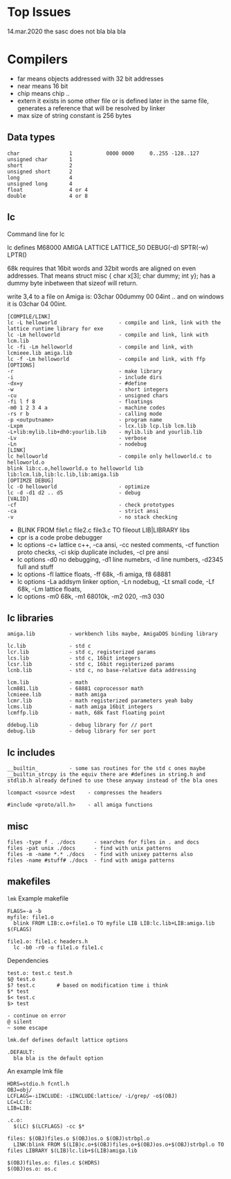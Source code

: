 Top Issues
======
14.mar.2020 the sasc does not bla bla bla


Compilers
======
* far means objects addressed with 32 bit addresses
* near means 16 bit
* chip means chip ..
* extern it exists in some other file or is defined later in the same file, generates a reference that will be resolved by linker
* max size of string constant is 256 bytes

Data types
---
```
char                1           0000 0000     0..255 -128..127
unsigned char       1
short               2
unsigned short      2 
long                4
unsigned long       4
float               4 or 4
double              4 or 8
```

lc
---

Command line for lc

lc defines M68000 AMIGA LATTICE LATTICE_50 DEBUG(-d) SPTR(-w) LPTR()

68k requires that 16bit words and 32bit words are aligned on even addresses.  That means struct misc { char x[3]; char dummy; int y}; has a dummy byte inbetween that sizeof will return.

write 3,4 to a file on Amiga is: 03char 00dummy 00 04int .. and on windows it is 03char 04 00int.

```
[COMPILE/LINK]
lc -L helloworld                    - compile and link, link with the lattice runtime library for exe
lc -Lm helloworld                   - compile and link, link with lcm.lib
lc -fi -Lm helloworld               - compile and link, with lcmieee.lib amiga.lib
lc -f -Lm helloworld                - compile and link, with ffp
[OPTIONS]
-r                                  - make library
-i                                  - include dirs
-dx=y                               - #define
-w                                  - short integers
-cu                                 - unsigned chars
-fi l f 8                           - floatings
-m0 1 2 3 4 a                       - machine codes
-rs r b                             - calling mode
-p <outputname>                     - program name
-Lxpm                               - lcx.lib lcp.lib lcm.lib
-L+lib:mylib.lib+dh0:yourlib.lib    - mylib.lib and yourlib.lib
-Lv                                 - verbose
-Ln                                 - nodebug
[LINK]
lc helloworld                       - compile only helloworld.c to helloworld.o
blink lib:c.o,helloworld.o to helloworld lib lib:lcm.lib,lib:lc.lib,lib:amiga.lib
[OPTIMZE DEBUG]
lc -O helloworld                    - optimize
lc -d -d1 d2 .. d5                  - debug
[VALID]
-cf                                 - check prototypes
-ca                                 - strict ansi
-v                                  - no stack checking

```

- BLINK FROM file1.c file2.c file3.c TO fileout LIB|LIBRARY libs 
- cpr is a code probe debugger
- lc options -c+ lattice c++, -ca ansi, -cc nested comments, -cf function proto checks, -ci skip duplicate includes, -cl pre ansi
- lc options -d0 no debugging, -d1 line numebrs, -d line numbers, -d2345 full and stuff
- lc options -fl lattice floats, -ff 68k, -fi amiga, f8 68881
- lc options -La addsym linker option, -Ln nodebug, -Lt small code, -Lf 68k, -Lm lattice floats, 
- lc options -m0 68k, -m1 68010k, -m2 020, -m3 030

lc libraries
---
```
amiga.lib           - workbench libs maybe, AmigaDOS binding library

lc.lib              - std c
lcr.lib             - std c, registerized params
lcs.lib             - std c, 16bit integers
lcsr.lib            - std c, 16bit registerized params
lcnb.lib            - std c, no base-relative data addressing

lcm.lib             - math
lcm881.lib          - 68881 coprocessor math
lcmieee.lib         - math amiga
lcmr.lib            - math registerized parameters yeah baby
lcms.lib            - math amiga 16bit integers
lcmffp.lib          - math, 68k fast floating point

ddebug.lib          - debug library for // port
debug.lib           - debug library for ser port
```

lc includes
---
```
__builtin_          - some sas routines for the std c ones maybe __builtin_strcpy is the equiv there are #defines in string.h and stdlib.h already defined to use these anyway instead of the bla ones

lcompact <source >dest    - compresses the headers

#include <proto/all.h>    - all amiga functions
```

misc
---
```
files -type f . ./docs      - searches for files in . and docs 
files -pat unix ./docs      - find with unix patterns
files -m -name *.* ./docs   - find with unixey patterns also
files -name #stuff# ./docs  - find with amiga patterns
```

makefiles
---
```lmk```
Example makefile
```
FLAGS=-a -b
myfile: file1.o
  blink FROM LIB:c.o+file1.o TO myfile LIB LIB:lc.lib+LIB:amiga.lib $(FLAGS)

file1.o: file1.c headers.h
  lc -b0 -r0 -o file1.o file1.c
```
Dependencies
```
test.o: test.c test.h
$@ test.o
$? test.c       # based on modification time i think
$* test
$< test.c
$> test

- continue on error
@ silent
~ some escape

lmk.def defines default lattice options

.DEFAULT:
  bla bla is the default option
```
An example lmk file
```
HDRS=stdio.h fcntl.h
OBJ=obj/
LCFLAGS=-iINCLUDE: -iINCLUDE:lattice/ -i/grep/ -o$(OBJ)
LC=LC:lc
LIB=LIB:

.c.o:
  $(LC) $(LCFLAGS) -cc $*

files: $(OBJ)files.o $(OBJ)os.o $(OBJ)strbpl.o
  LINK:blink FROM $(LIB)c.o+$(OBJ)files.o+$(OBJ)os.o+$(OBJ)strbpl.o TO files LIBRARY $(LIB)lc.lib+$(LIB)amiga.lib
  
$(OBJ)files.o: files.c $(HDRS)
$(OBJ)os.o: os.c
```
